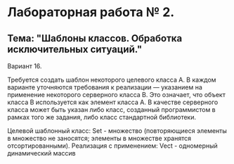 # Лабораторная работа № 2.

## Тема: "Шаблоны классов. Обработка исключительных ситуаций."

Вариант 16. 

Требуется создать шаблон некоторого целевого класса A. В каждом
варианте уточняются требования к реализации — указанием на применение
некоторого серверного класса B. Это означает, что объект класса B 
используется как элемент класса A. В качестве серверного класса может быть
указан либо класс, созданный программистом в рамках того же задания, либо
класс стандартной библиотеки.

Целевой шаблонный класс: Set - множество (повторяющиеся элементы в множество не
заносятся; элементы в множестве хранятся отсортированными).
Реализация с применением: Vect - одномерный динамический массив
